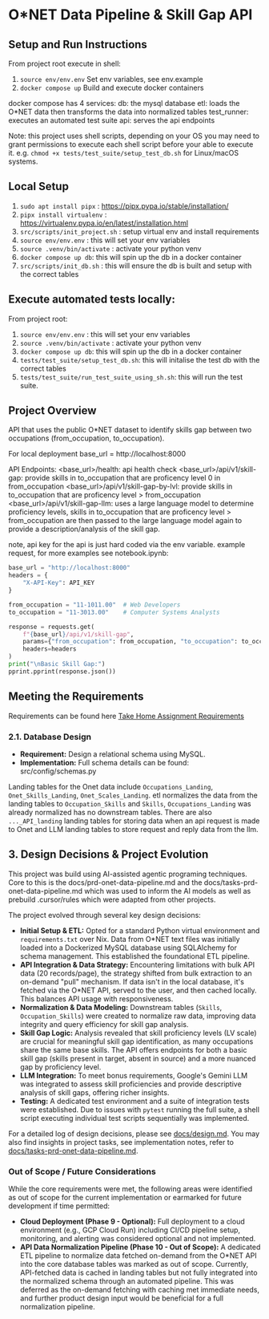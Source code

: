 # O*NET Data Pipeline & Skill Gap API

## Setup and Run Instructions
From project root execute in shell: 
  1. `source env/env.env` Set env variables, see env.example
  2. `docker compose up`  Build and execute docker containers

docker compose has 4 services:
db: the mysql database
etl: loads the O*NET data then transforms the data into normalized tables
test_runner: executes an automated test suite
api: serves the api endpoints

Note: this project uses shell scripts, depending on your OS you may need to grant permissions to execute each shell script before your able to execute it. e.g. `chmod +x tests/test_suite/setup_test_db.sh` for Linux/macOS systems.

## Local Setup
1. `sudo apt install pipx` : https://pipx.pypa.io/stable/installation/
2. `pipx install virtualenv` : https://virtualenv.pypa.io/en/latest/installation.html
3. `src/scripts/init_project.sh` : setup virtual env and install requirements
4. `source env/env.env` : this will set your env variables
5. `source .venv/bin/activate` : activate your python venv
6. `docker compose up db`: this will spin up the db in a docker container
7. `src/scripts/init_db.sh` : this will ensure the db is built and setup with the correct tables

## Execute automated tests locally:
From project root: 
1. `source env/env.env` : this will set your env variables
2. `source .venv/bin/activate` : activate your python venv
3. `docker compose up db`: this will spin up the db in a docker container
4. `tests/test_suite/setup_test_db.sh`: this will initalise the test db with the correct tables
5. `tests/test_suite/run_test_suite_using_sh.sh`: this will run the test suite.

## Project Overview
API that uses the public O*NET dataset to identify skills gap between two occupations (from_occupation, to_occupation).

For local deployment base_url = http://localhost:8000

API Endpoints:
<base_url>/health: api health check
<base_url>/api/v1/skill-gap: provide skills in to_occupation that are proficency level 0 in from_occupation 
<base_url>/api/v1/skill-gap-by-lvl: provide skills in to_occupation that are proficency level > from_occupation
<base_url>/api/v1/skill-gap-llm: uses a large language model to determine proficiency levels, skills in to_occupation that are proficency level > from_occupation are then passed to the large language model again to provide a description/analysis of the skill gap.

note, api key for the api is just hard coded via the env variable.
example request, for more examples see notebook.ipynb:
```python
base_url = "http://localhost:8000"
headers = {
    "X-API-Key": API_KEY
}

from_occupation = "11-1011.00"  # Web Developers
to_occupation = "11-3013.00"    # Computer Systems Analysts

response = requests.get(
    f"{base_url}/api/v1/skill-gap",
    params={"from_occupation": from_occupation, "to_occupation": to_occupation},
    headers=headers
)
print("\nBasic Skill Gap:")
pprint.pprint(response.json())
```


## Meeting the Requirements
Requirements can be found here [Take Home Assignment Requirements](docs/requirements.md)

### 2.1. Database Design
*   **Requirement:** Design a relational schema using MySQL.
*   **Implementation:** Full schema details can be found: src/config/schemas.py

Landing tables for the Onet data include `Occupations_Landing`, `Onet_Skills_Landing`, `Onet_Scales_Landing`. etl normalizes the data from the landing tables to `Occupation_Skills` and `Skills`, `Occupations_Landing` was already normalized has no downstream tables.
There are also `..._API_landing` landing tables for storing data when an api request is made to Onet and LLM landing tables to store request and reply data from the llm.

## 3. Design Decisions & Project Evolution

This project was build using AI-assisted agentic programing techniques. Core to this is the docs/prd-onet-data-pipeline.md and the docs/tasks-prd-onet-data-pipeline.md which was used to inform the AI models as well as prebuild .cursor/rules which were adapted from other projects.

The project evolved through several key design decisions:
*   **Initial Setup & ETL:** Opted for a standard Python virtual environment and `requirements.txt` over Nix. Data from O*NET text files was initially loaded into a Dockerized MySQL database using SQLAlchemy for schema management. This established the foundational ETL pipeline.
*   **API Integration & Data Strategy:** Encountering limitations with bulk API data (20 records/page), the strategy shifted from bulk extraction to an on-demand "pull" mechanism. If data isn't in the local database, it's fetched via the O*NET API, served to the user, and then cached locally. This balances API usage with responsiveness.
*   **Normalization & Data Modeling:** Downstream tables (`Skills`, `Occupation_Skills`) were created to normalize raw data, improving data integrity and query efficiency for skill gap analysis.
*   **Skill Gap Logic:** Analysis revealed that skill proficiency levels (LV scale) are crucial for meaningful skill gap identification, as many occupations share the same base skills. The API offers endpoints for both a basic skill gap (skills present in target, absent in source) and a more nuanced gap by proficiency level.
*   **LLM Integration:** To meet bonus requirements, Google's Gemini LLM was integrated to assess skill proficiencies and provide descriptive analysis of skill gaps, offering richer insights.
*   **Testing:** A dedicated test environment and a suite of integration tests were established. Due to issues with `pytest` running the full suite, a shell script executing individual test scripts sequentially was implemented.

For a detailed log of design decisions, please see [docs/design.md](docs/design.md).
You may also find insights in project tasks, see implementation notes, refer to [docs/tasks-prd-onet-data-pipeline.md](docs/tasks-prd-onet-data-pipeline.md).

### Out of Scope / Future Considerations

While the core requirements were met, the following areas were identified as out of scope for the current implementation or earmarked for future development if time permitted:

*   **Cloud Deployment (Phase 9 - Optional):** Full deployment to a cloud environment (e.g., GCP Cloud Run) including CI/CD pipeline setup, monitoring, and alerting was considered optional and not implemented.
*   **API Data Normalization Pipeline (Phase 10 - Out of Scope):** A dedicated ETL pipeline to normalize data fetched on-demand from the O*NET API into the core database tables was marked as out of scope. Currently, API-fetched data is cached in landing tables but not fully integrated into the normalized schema through an automated pipeline. This was deferred as the on-demand fetching with caching met immediate needs, and further product design input would be beneficial for a full normalization pipeline.

